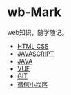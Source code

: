 # wb-Mark

web知识，随学随记。
- [HTML CSS](./Marklist/NO.01)      
- [JAVASCRIPT](./Marklist/NO.02) 
- [JAVA](./Marklist/NO.14)
- [VUE](./Marklist/NO.08)  
- [GIT](./Marklist/NO.05)
- [微信小程序](./Marklist/NO.11)  

<!-- - [MYSQL](./Marklist/NO.15)
- [NODEJS](./Marklist/NO.10)
- [WEBPACK](https://github.com/LIANGWEIBIAO/webpack) -->

 

 





